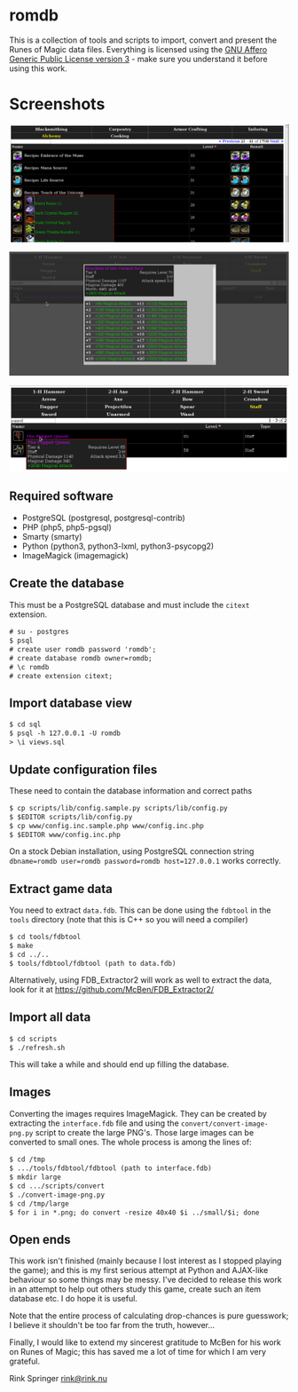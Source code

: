 # romdb

This is a collection of tools and scripts to import, convert and present the Runes of Magic data files. Everything is licensed using the [GNU Affero Generic Public License version 3](LICENSE) - make sure you understand it before using this work.

# Screenshots

![ROMDB screenshot 1](images/romdb1.png)

![ROMDB screenshot 2](images/romdb2.png)

![ROMDB screenshot 3](images/romdb3.png)

## Required software

- PostgreSQL (postgresql, postgresql-contrib)
- PHP (php5, php5-pgsql)
- Smarty (smarty)
- Python (python3, python3-lxml, python3-psycopg2)
- ImageMagick (imagemagick)

## Create the database

This must be a PostgreSQL database and must include the `citext` extension.

```
# su - postgres
$ psql
# create user romdb password 'romdb';
# create database romdb owner=romdb;
# \c romdb
# create extension citext;
```

## Import database view

```
$ cd sql
$ psql -h 127.0.0.1 -U romdb
> \i views.sql
```

## Update configuration files

These need to contain the database information and correct paths

```
$ cp scripts/lib/config.sample.py scripts/lib/config.py
$ $EDITOR scripts/lib/config.py
$ cp www/config.inc.sample.php www/config.inc.php
$ $EDITOR www/config.inc.php
```

On a stock Debian installation, using PostgreSQL connection string `dbname=romdb user=romdb password=romdb host=127.0.0.1` works correctly.

## Extract game data

You need to extract `data.fdb`. This can be done using the `fdbtool` in the `tools` directory (note that this is C++ so you will need a compiler)

```
$ cd tools/fdbtool
$ make
$ cd ../..
$ tools/fdbtool/fdbtool (path to data.fdb)
```

Alternatively, using FDB_Extractor2 will work as well to extract the data, look for it at https://github.com/McBen/FDB_Extractor2/

## Import all data

```
$ cd scripts
$ ./refresh.sh
```

This will take a while and should end up filling the database.

## Images

Converting the images requires ImageMagick. They can be created by extracting the `interface.fdb` file and using the `convert/convert-image-png.py` script to create the large PNG's. Those large images can be converted to small ones.  The whole process is among the lines of:

```
$ cd /tmp 
$ .../tools/fdbtool/fdbtool (path to interface.fdb)
$ mkdir large
$ cd .../scripts/convert
$ ./convert-image-png.py
$ cd /tmp/large
$ for i in *.png; do convert -resize 40x40 $i ../small/$i; done
```

## Open ends

This work isn't finished (mainly because I lost interest as I stopped playing the game); and this is my first serious attempt at Python and AJAX-like behaviour so some things may be messy. I've decided to release this work in an attempt to help out others study this game, create such an item database etc. I do hope it is useful.

Note that the entire process of calculating drop-chances is pure guesswork; I believe it shouldn't be too far from the truth, however...

Finally, I would like to extend my sincerest gratitude to McBen for his work on Runes of Magic; this has saved me a lot of time for which I am very grateful.

Rink Springer <rink@rink.nu>
